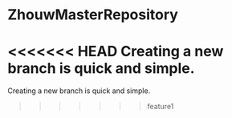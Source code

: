 # ZhouwMasterRepository
<<<<<<< HEAD
Creating a new branch is quick and simple.
=======
Creating a new branch is quick and simple.
>>>>>>> feature1
